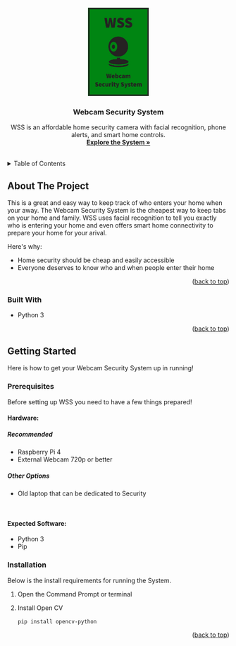 <!-- PROJECT LOGO -->
<br />
<div align="center">
  <a href="https://github.com/uberskier/Webcam-Security-System">
    <img src="ReadMe-Images/Webcam-Security-System-Logo-Crop.jpg" alt="Logo" width="138" height="200">
  </a>

  <h3 align="center">Webcam Security System</h3>

  <p align="center">
    WSS is an affordable home security camera with facial recognition, phone alerts, and smart home controls. 
    <br />
    <a href="https://github.com/uberskier/Webcam-Security-System"><strong>Explore the System »</strong></a>
    <br />
    <br />
  </p>
</div>


<!-- TABLE OF CONTENTS -->
<details>
  <summary>Table of Contents</summary>
  <ol>
    <li>
      <a href="#about-the-project">About The Project</a>
      <ul>
        <li><a href="#built-with">Built With</a></li>
      </ul>
    </li>
    <li>
      <a href="#getting-started">Getting Started</a>
      <ul>
        <li><a href="#prerequisites">Prerequisites</a></li>
        <li><a href="#installation">Installation</a></li>
      </ul>
    </li>
    <li><a href="#usage">Usage</a></li>
    <li><a href="#contact">Contact</a></li>
  </ol>
</details>


<!-- ABOUT THE PROJECT -->
## About The Project

This is a great and easy way to keep track of who enters your home when your away. The Webcam Security System is the cheapest way to keep tabs on your home and family. WSS uses facial recognition to tell you exactly who is entering your home and even offers smart home connectivity to prepare your home for your arival. 

Here's why:
* Home security should be cheap and easily accessible 
* Everyone deserves to know who and when people enter their home

<p align="right">(<a href="#readme-top">back to top</a>)</p>



### Built With

* Python 3

<p align="right">(<a href="#readme-top">back to top</a>)</p>


<!-- GETTING STARTED -->
## Getting Started

Here is how to get your Webcam Security System up in running!

### Prerequisites

Before setting up WSS you need to have a few things prepared!

#### Hardware:

##### Recommended 
* Raspberry Pi 4
* External Webcam 720p or better
##### Other Options 
* Old laptop that can be dedicated to Security

<br />

#### Expected Software:
* Python 3
* Pip



### Installation

Below is the install requirements for running the System.

1. Open the Command Prompt or terminal

2. Install Open CV
   ```sh
   pip install opencv-python
   ```

<p align="right">(<a href="#readme-top">back to top</a>)</p>